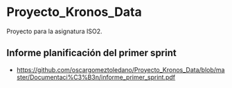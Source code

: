 # Proyecto_Kronos_Data


Proyecto para la asignatura ISO2.



## Informe planificación del primer sprint

  - https://github.com/oscargomeztoledano/Proyecto_Kronos_Data/blob/master/Documentaci%C3%B3n/informe_primer_sprint.pdf
